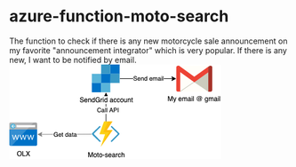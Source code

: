# azure-function-moto-search
The function to check if there is any new motorcycle sale announcement on my favorite "announcement integrator" which is very popular. If there is any new, I want to be notified by email. 
![Architecture diagram](diagram.png)
